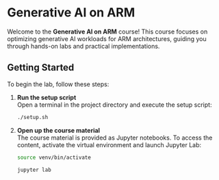 # Generative AI on ARM

Welcome to the **Generative AI on ARM** course! This course focuses on optimizing generative AI workloads for ARM architectures, guiding you through hands-on labs and practical implementations.

## Getting Started

To begin the lab, follow these steps:

1. **Run the setup script**  
   Open a terminal in the project directory and execute the setup script:  
   ```bash
   ./setup.sh
   ```

2. **Open up the course material**  
   The course material is provided as Jupyter notebooks. To access the content, activate the virtual environment and launch Jupyter Lab:
   ```bash
   source venv/bin/activate

   jupyter lab 
   
